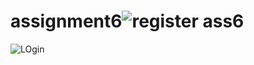 # assignment6![register ass6](https://user-images.githubusercontent.com/100592807/171133711-1b2f5c47-856c-460b-935e-649aa2398a29.PNG)
![LOgin](https://user-images.githubusercontent.com/100592807/171133719-b33b1c62-b544-4271-8946-e1e388c7d207.PNG)
